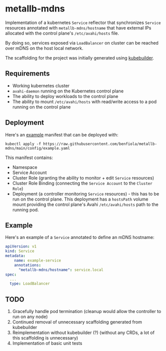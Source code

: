 # metallb-mdns

Implementation of a kubernetes `Service` reflector that synchronizes `Service` resources annotated with
 `metallb-mdns/hostname` that have external IPs allocated with the control plane's `/etc/avahi/hosts` file.

By doing so, services exposed via `LoadBalancer` on cluster can be reached over mDNS on the host local network.

The scaffolding for the project was initially generated using [kubebuilder](https://github.com/kubernetes-sigs/kubebuilder).

## Requirements

* Working kubernetes cluster
* `avahi-daemon` running on the Kubernetes control plane
* The ability to deploy workloads to the control plane
* The ability to mount `/etc/avahi/hosts` with read/write access to a pod running on the control plane

## Deployment

Here's an [example](https://raw.githubusercontent.com/benfiola/metallb-mdns/main/config/example.yaml) manifest that can be deployed with:

```shell
kubectl apply -f https://raw.githubusercontent.com/benfiola/metallb-mdns/main/config/example.yaml
```

This manifest contains:

* Namespace
* Service Account
* Cluster Role (granting the ability to monitor + edit `Service` resources)
* Cluster Role Binding (connecting the `Service Account` to the `Cluster Role`)
* Deployment (a controller monitoring `Service` resources) - this has to be run on the control plane.  This deployment has a `hostsPath` volume mount providing the control plane's Avahi `/etc/avahi/hosts` path to the running pod.

## Example

Here's an example of a `Service` annotated to define an mDNS hostname:

```yaml
apiVersion: v1
kind: Service
metadata:
    name: example-service
    annotations:
      "metallb-mdns/hostname": service.local
spec:
  ...
  type: LoadBalancer
```

## TODO

1. Gracefully handle pod termination (cleanup would allow the controller to run on any node)
2. Continued removal of unnecessary scaffolding generated from kubebuilder
3. Reimplementation without kubebuilder (?) (without any CRDs, a lot of this scaffolding is unnecessary)
4. Implementation of basic unit tests